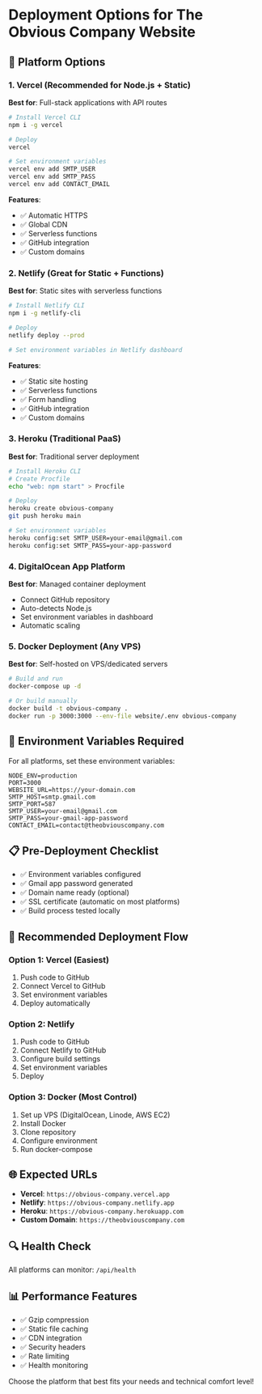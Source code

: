# Deployment Options for The Obvious Company Website

## 🚀 Platform Options

### 1. Vercel (Recommended for Node.js + Static)

**Best for**: Full-stack applications with API routes

```bash
# Install Vercel CLI
npm i -g vercel

# Deploy
vercel

# Set environment variables
vercel env add SMTP_USER
vercel env add SMTP_PASS
vercel env add CONTACT_EMAIL
```

**Features**:

- ✅ Automatic HTTPS
- ✅ Global CDN
- ✅ Serverless functions
- ✅ GitHub integration
- ✅ Custom domains

### 2. Netlify (Great for Static + Functions)

**Best for**: Static sites with serverless functions

```bash
# Install Netlify CLI
npm i -g netlify-cli

# Deploy
netlify deploy --prod

# Set environment variables in Netlify dashboard
```

**Features**:

- ✅ Static site hosting
- ✅ Serverless functions
- ✅ Form handling
- ✅ GitHub integration
- ✅ Custom domains

### 3. Heroku (Traditional PaaS)

**Best for**: Traditional server deployment

```bash
# Install Heroku CLI
# Create Procfile
echo "web: npm start" > Procfile

# Deploy
heroku create obvious-company
git push heroku main

# Set environment variables
heroku config:set SMTP_USER=your-email@gmail.com
heroku config:set SMTP_PASS=your-app-password
```

### 4. DigitalOcean App Platform

**Best for**: Managed container deployment

- Connect GitHub repository
- Auto-detects Node.js
- Set environment variables in dashboard
- Automatic scaling

### 5. Docker Deployment (Any VPS)

**Best for**: Self-hosted on VPS/dedicated servers

```bash
# Build and run
docker-compose up -d

# Or build manually
docker build -t obvious-company .
docker run -p 3000:3000 --env-file website/.env obvious-company
```

## 🔧 Environment Variables Required

For all platforms, set these environment variables:

```
NODE_ENV=production
PORT=3000
WEBSITE_URL=https://your-domain.com
SMTP_HOST=smtp.gmail.com
SMTP_PORT=587
SMTP_USER=your-email@gmail.com
SMTP_PASS=your-gmail-app-password
CONTACT_EMAIL=contact@theobviouscompany.com
```

## 📋 Pre-Deployment Checklist

- ✅ Environment variables configured
- ✅ Gmail app password generated
- ✅ Domain name ready (optional)
- ✅ SSL certificate (automatic on most platforms)
- ✅ Build process tested locally

## 🎯 Recommended Deployment Flow

### Option 1: Vercel (Easiest)

1. Push code to GitHub
2. Connect Vercel to GitHub
3. Set environment variables
4. Deploy automatically

### Option 2: Netlify

1. Push code to GitHub
2. Connect Netlify to GitHub
3. Configure build settings
4. Set environment variables
5. Deploy

### Option 3: Docker (Most Control)

1. Set up VPS (DigitalOcean, Linode, AWS EC2)
2. Install Docker
3. Clone repository
4. Configure environment
5. Run docker-compose

## 🌐 Expected URLs

- **Vercel**: `https://obvious-company.vercel.app`
- **Netlify**: `https://obvious-company.netlify.app`
- **Heroku**: `https://obvious-company.herokuapp.com`
- **Custom Domain**: `https://theobviouscompany.com`

## 🔍 Health Check

All platforms can monitor: `/api/health`

## 📊 Performance Features

- ✅ Gzip compression
- ✅ Static file caching
- ✅ CDN integration
- ✅ Security headers
- ✅ Rate limiting
- ✅ Health monitoring

Choose the platform that best fits your needs and technical comfort level!
